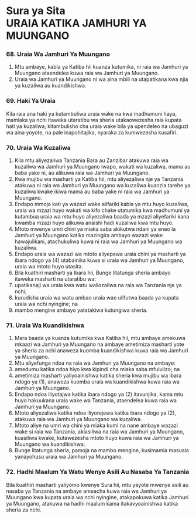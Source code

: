 

# Sura ya Sita <br/> URAIA KATIKA JAMHURI YA MUUNGANO


### 68. Uraia Wa Jamhuri Ya Muungano
1. Mtu ambaye, kabla ya Katiba hii kuanza kutumika, ni raia wa Jamhuri ya Muungano ataendelea kuwa raia wa Jamhuri ya Muungano.
2. Uraia wa Jamhuri ya Muungano ni wa aina mbili na utapatikana kwa njia ya kuzaliwa au kuandikishwa.

### 69. Haki Ya Uraia
Kila raia ana haki ya kutambuliwa uraia wake na kwa madhumuni haya, mamlaka ya nchi itaweka utaratibu wa sheria utakaowezesha raia kupata hati ya kuzaliwa, kitambulisho cha uraia wake bila ya upendeleo na ubaguzi wa aina yoyote, na pale inapohitajika, nyaraka za kumwezesha kusafiri.

### 70. Uraia Wa Kuzaliwa
1. Kila mtu aliyezaliwa Tanzania Bara au Zanzibar atakuwa raia wa kuzaliwa wa Jamhuri ya Muungano iwapo, wakati wa kuzaliwa, mama au baba yake ni, au alikuwa raia wa Jamhuri ya Muungano.
2. Kwa mujibu wa masharti ya Katiba hii, mtu aliyezaliwa nje ya Tanzania atakuwa ni raia wa Jamhuri ya Muungano wa kuzaliwa kuanzia tarehe ya kuzaliwa kwake ikiwa mama au baba yake ni raia wa Jamhuri ya Muungano.
3. Endapo mmoja kati ya wazazi wake alifariki kabla ya mtu huyo kuzaliwa, uraia wa mzazi huyo wakati wa kifo chake utatumika kwa madhumuni ya kutambua uraia wa mtu huyo aliyezaliwa baada ya mzazi aliyefariki kana kwamba mzazi huyo alikuwa anaishi hadi kuzaliwa kwa mtu huyo.
4. Mtoto mwenye umri chini ya miaka saba akikutwa ndani ya eneo la Jamhuri ya Muungano katika mazingira ambayo wazazi wake hawajulikani, atachukuliwa kuwa ni raia wa Jamhuri ya Muungano wa kuzaliwa.
5. Endapo uraia wa wazazi wa mtoto aliyepewa uraia chini ya masharti ya ibara ndogo ya (4) utabainika kuwa si uraia wa Jamhuri ya Muungano, uraia wa mtoto huyo utasita.
6. Bila kuathiri masharti ya Ibara hii, Bunge litatunga sheria ambayo itaweka masharti na utaratibu wa:
  1. upatikanaji wa uraia kwa watu waliozaliwa na raia wa Tanzania nje ya nchi;
  2. kurudisha uraia wa watu ambao uraia wao ulifutwa baada ya kupata uraia wa nchi nyingine; na
  3. mambo mengine ambayo yatatakiwa kutungiwa sheria.

### 71. Uraia Wa Kuandikishwa
1. Mara baada ya kuanza kutumika kwa Katiba hii, mtu ambaye amekuwa mkaazi wa Jamhuri ya Muungano na ambaye ametimiza masharti yote ya sheria za nchi anaweza kuomba kuandikishwa kuwa raia wa Jamhuri ya Muungano.
2. Mtu aliyefunga ndoa na raia wa Jamhuri ya Muungano na ambaye:
  1. amedumu katika ndoa hiyo kwa kipindi cha miaka saba mfululizo; na
  2. ametimiza masharti yaliyoainishwa katika sheria kwa mujibu wa ibara ndogo ya (1), anaweza kuomba uraia wa kuandikishwa kuwa raia wa Jamhuri ya Muungano.
3. Endapo ndoa iliyotajwa katika ibara ndogo ya (2) itavunjika, kama mtu huyo hakuukana uraia wake wa Tanzania, ataendelea kuwa raia wa Jamhuri ya Muungano.
4. Mtoto aliyezaliwa katika ndoa iliyorejewa katika ibara ndogo ya (2), atakuwa raia wa Jamhuri ya Muungano wa kuzaliwa.
5. Mtoto aliye na umri wa chini ya miaka kumi na nane ambaye wazazi wake si raia wa Tanzania, akiasiliwa na raia wa Jamhuri ya Muungano, kuasiliwa kwake, kutawezesha mtoto huyo kuwa raia wa Jamhuri ya Muungano wa kuandikishwa.
6. Bunge litatunga sheria, pamoja na mambo mengine, kusimamia masuala yanayohusu uraia wa Jamhuri ya Muungano.

### 72. Hadhi Maalum Ya Watu Wenye Asili Au Nasaba Ya Tanzania
Bila kuathiri masharti yaliyomo kwenye Sura hii, mtu yeyote mwenye asili au nasaba ya Tanzania na ambaye ameacha kuwa raia wa Jamhuri ya Muungano kwa kupata uraia wa nchi nyingine, atakapokuwa katika Jamhuri ya Muungano, atakuwa na hadhi maalum kama itakavyoainishwa katika sheria za nchi.
